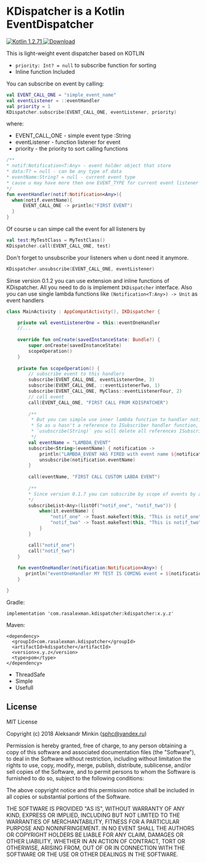 # KDispatcher is a Kotlin EventDispatcher
[ ![Kotlin 1.2.71](https://img.shields.io/badge/Kotlin-1.2.71-blue.svg)](http://kotlinlang.org)[ ![Download](https://api.bintray.com/packages/sphc/KDispatcher/kdispatcher/images/download.svg) ](https://bintray.com/sphc/KDispatcher/kdispatcher/_latestVersion)

This is light-weight event dispatcher based on KOTLIN
* `priority: Int? = null` to subscribe function for sorting
* Inline function Included

You can subscribe on event by calling:
```kotlin
val EVENT_CALL_ONE = "simple_event_name"
val eventListener = ::eventHandler
val priority = 1
KDispatcher.subscribe(EVENT_CALL_ONE, eventListener, priority)
```
where:
- EVENT_CALL_ONE - simple event type :String
- eventListener - function listener for event
- priority - the priority to sort calling functions


```kotlin
/**
* notif:Notification<T:Any> - event holder object that store
* data:T? = null - can be any type of data
* eventName:String? = null - current event type
* cause u may have more then one EVENT_TYPE for current event listener
*/
fun eventHandler(notif:Notification<Any>){
  when(notif.eventName){
      EVENT_CALL_ONE -> println("FIRST EVENT")
  }
}
```
Of course u can simpe call the event for all listeners by
```kotlin
val test:MyTestClass = MyTestClass()
KDispatcher.call(EVENT_CALL_ONE, test)
```

Don't forget to unsubscribe your listeners when u dont need it anymore.
```kotlin
KDispatcher.unsubscribe(EVENT_CALL_ONE, eventListener)
```

Sinse version 0.1.2 you can use extension and inline functions of KDispatcher. All you need to do is implement `IKDispatcher` interface. Also you can use single lambda functions like `(Notification<T:Any>) -> Unit` as event handlers
```kotlin
class MainActivity : AppCompatActivity(), IKDispatcher {

    private val eventListenerOne = this::eventOneHandler
    //...
    
    override fun onCreate(savedInstanceState: Bundle?) {
        super.onCreate(savedInstanceState)
        scopeOperation()
    }
    
    private fun scopeOperation() {
        // subscribe event to this handlers
        subscribe(EVENT_CALL_ONE, eventListenerOne, 3)
        subscribe(EVENT_CALL_ONE, ::eventListenerTwo, 1)
        subscribe(EVENT_CALL_ONE, MyClass::eventListenerFour, 2)
        // call event
        call(EVENT_CALL_ONE, "FIRST CALL FROM KDISPATCHER")
        
        /**
         * But you can simple use inner lambda function to handler notification.
         * So as u hasn't a reference to ISubscriber handler function, when you call
         * `usubscribe(String)` you will delete all references ISubscriber-listener
         */
        val eventName = "LAMBDA_EVENT"
        subscribe<String>(eventName) { notification ->
            println("LAMBDA_EVENT HAS FIRED with event name ${notification.eventName} and data ${notification.data}")
            unsubscribe(notification.eventName)
        }
        
        call(eventName, "FIRST CALL CUSTOM LABDA EVENT")
        
        /**
        * Since version 0.1.7 you can subscribe by scope of events by a single callback
        */
        subscribeList<Any>(listOf("notif_one", "notif_two")) {
            when(it.eventName) {
                "notif_one" -> Toast.makeText(this, "This is notif_one", Toast.LENGTH_SHORT).show()
                "notif_two" -> Toast.makeText(this, "This is notif_two", Toast.LENGTH_SHORT).show()
            }
        }

        call("notif_one")
        call("notif_two")
    }
    
    fun eventOneHandler(notification:Notification<Any>) {
       println("eventOneHandler MY TEST IS COMING event = ${notification.eventName} AND data = ${notification.data}")
    }

}
```

Gradle: 
```
implementation 'com.rasalexman.kdispatcher:kdispatcher:x.y.z'
```

Maven:
```
<dependency>
  <groupId>com.rasalexman.kdispatcher</groupId>
  <artifactId>kdispatcher</artifactId>
  <version>x.y.z</version>
  <type>pom</type>
</dependency>
```

- ThreadSafe
- Simple
- Usefull

License
----

MIT License

Copyright (c) 2018 Aleksandr Minkin (sphc@yandex.ru)

Permission is hereby granted, free of charge, to any person obtaining a copy
of this software and associated documentation files (the "Software"), to deal
in the Software without restriction, including without limitation the rights
to use, copy, modify, merge, publish, distribute, sublicense, and/or sell
copies of the Software, and to permit persons to whom the Software is
furnished to do so, subject to the following conditions:

The above copyright notice and this permission notice shall be included in all
copies or substantial portions of the Software.

THE SOFTWARE IS PROVIDED "AS IS", WITHOUT WARRANTY OF ANY KIND, EXPRESS OR
IMPLIED, INCLUDING BUT NOT LIMITED TO THE WARRANTIES OF MERCHANTABILITY,
FITNESS FOR A PARTICULAR PURPOSE AND NONINFRINGEMENT. IN NO EVENT SHALL THE
AUTHORS OR COPYRIGHT HOLDERS BE LIABLE FOR ANY CLAIM, DAMAGES OR OTHER
LIABILITY, WHETHER IN AN ACTION OF CONTRACT, TORT OR OTHERWISE, ARISING FROM,
OUT OF OR IN CONNECTION WITH THE SOFTWARE OR THE USE OR OTHER DEALINGS IN THE
SOFTWARE.
